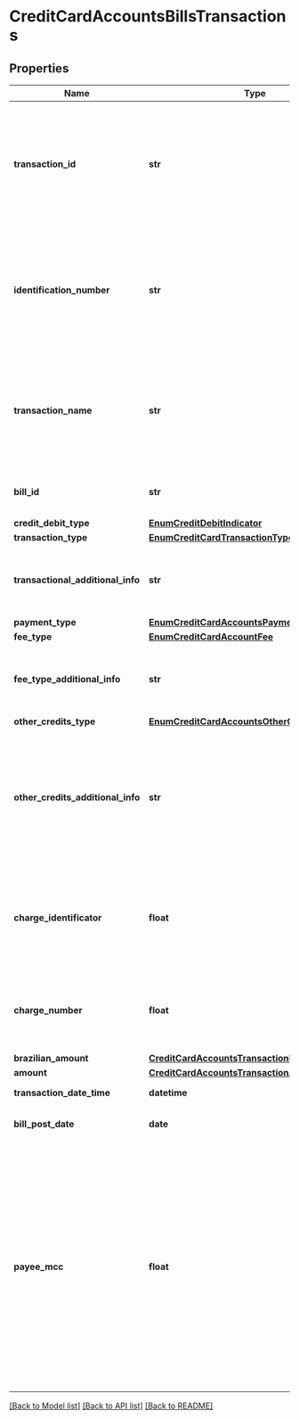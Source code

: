 # CreditCardAccountsBillsTransactions

## Properties
Name | Type | Description | Notes
------------ | ------------- | ------------- | -------------
**transaction_id** | **str** | Código ou identificador único prestado pela instituição que mantém a conta para representar a transação individual.  É esperado que o &#x60;transactionId&#x60; seja único, imutável e estável.  | 
**identification_number** | **str** | Número de identificação do cartão: corresponde aos 4 últimos dígitos do cartão para PF, ou então, preencher com um identificador para PJ, com as caracteristicas definidas para os IDs no Open Finance.  | 
**transaction_name** | **str** | Literal usada na instituição financeira para identificar a transação. A informação apresentada precisa ser a mesma utilizada nos canais eletrônicos da instituição (extrato e fatura). | 
**bill_id** | **str** | Informação que identifica a fatura onde consta a transação informada. | [optional] 
**credit_debit_type** | [**EnumCreditDebitIndicator**](EnumCreditDebitIndicator.md) |  | 
**transaction_type** | [**EnumCreditCardTransactionType**](EnumCreditCardTransactionType.md) |  | 
**transactional_additional_info** | **str** | Campo livre, de preenchimento obrigatório quando selecionado tipo de transação \&quot;OUTROS\&quot; | [optional] 
**payment_type** | [**EnumCreditCardAccountsPaymentType**](EnumCreditCardAccountsPaymentType.md) |  | [optional] 
**fee_type** | [**EnumCreditCardAccountFee**](EnumCreditCardAccountFee.md) |  | [optional] 
**fee_type_additional_info** | **str** | Campo livre, de preenchimento obrigatório quando selecionada tipo de tarifa \&quot;OUTRA\&quot; | [optional] 
**other_credits_type** | [**EnumCreditCardAccountsOtherCreditType**](EnumCreditCardAccountsOtherCreditType.md) |  | [optional] 
**other_credits_additional_info** | **str** | Campo livre para preenchimento de dados adicionais de outros tipos de crédito contratados no cartão.  [Restrição] Preenchimento obrigatório quando selecionado no campo outros tipos de crédito \&quot;OUTROS\&quot;.  | [optional] 
**charge_identificator** | **float** | Número da parcela que está sendo informada.  [Restrição] Preenchimento obrigatório se Tipo de Pagamento (paymentType) selecionada for &#x27;A_PRAZO&#x27;.  | [optional] 
**charge_number** | **float** | Quantidade de parcelas.    [Restrição] O campo deve ser preenchido quando houverem parcelas relacionadas a transação.  | [optional] 
**brazilian_amount** | [**CreditCardAccountsTransactionBrazilianAmount**](CreditCardAccountsTransactionBrazilianAmount.md) |  | 
**amount** | [**CreditCardAccountsTransactionAmount**](CreditCardAccountsTransactionAmount.md) |  | 
**transaction_date_time** | **datetime** | Data e hora original da transação.  | 
**bill_post_date** | **date** | Data em que a transação foi inserida na fatura | 
**payee_mcc** | **float** | O MCC ou o código da categoria do estabelecimento comercial. Os MCCs são agrupados segundo suas similaridades. O MCC é usado para classificar o negócio pelo tipo fornecido de bens ou serviços. Os MCCs são atribuídos por tipo de comerciante (por exemplo, um para hotéis, um para lojas de materiais de escritório, etc.) ou por nome de comerciante (por exemplo, 3000 para a United Airlines).  | [optional] 

[[Back to Model list]](../README.md#documentation-for-models) [[Back to API list]](../README.md#documentation-for-api-endpoints) [[Back to README]](../README.md)

